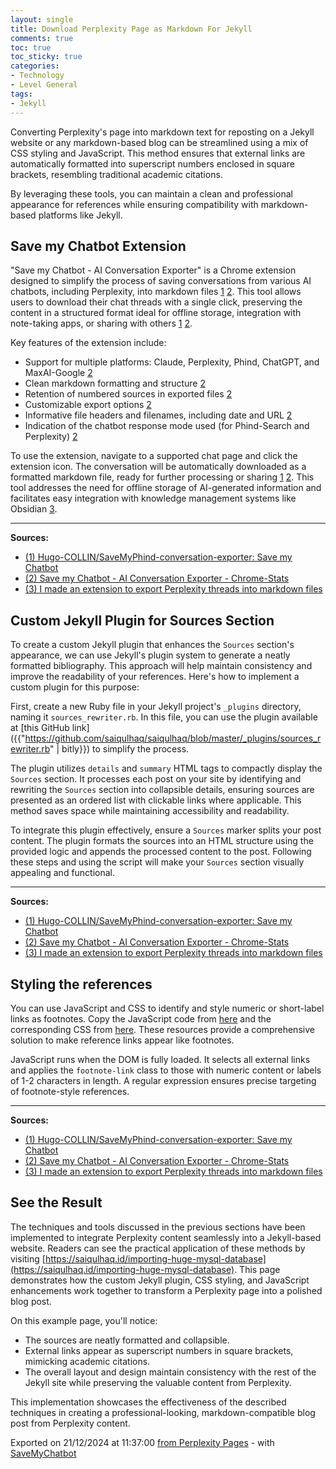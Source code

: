 ```yaml
---
layout: single
title: Download Perplexity Page as Markdown For Jekyll
comments: true
toc: true
toc_sticky: true
categories:
- Technology
- Level General
tags:
- Jekyll
---
```


Converting Perplexity's page into markdown text for reposting on a Jekyll website or any markdown-based blog can be streamlined using a mix of CSS styling and JavaScript.
This method ensures that external links are automatically formatted into superscript numbers enclosed in square brackets, resembling traditional academic citations.

By leveraging these tools, you can maintain a clean and professional appearance for references while ensuring compatibility with markdown-based platforms like Jekyll.

## Save my Chatbot Extension

"Save my Chatbot - AI Conversation Exporter" is a Chrome extension designed to simplify the process of saving conversations from various AI chatbots, 
including Perplexity, into markdown files [1](https://github.com/Hugo-COLLIN/SaveMyPhind-conversation-exporter) [2](https://chrome-stats.com/d/agklnagmfeooogcppjccdnoallkhgkod). 
This tool allows users to download their chat threads with a single click, preserving the content in a structured format ideal for offline storage, 
integration with note-taking apps, or sharing with others [1](https://github.com/Hugo-COLLIN/SaveMyPhind-conversation-exporter) [2](https://chrome-stats.com/d/agklnagmfeooogcppjccdnoallkhgkod).

Key features of the extension include:

* Support for multiple platforms: Claude, Perplexity, Phind, ChatGPT, and MaxAI-Google [2](https://chrome-stats.com/d/agklnagmfeooogcppjccdnoallkhgkod)
* Clean markdown formatting and structure [2](https://chrome-stats.com/d/agklnagmfeooogcppjccdnoallkhgkod)
* Retention of numbered sources in exported files [2](https://chrome-stats.com/d/agklnagmfeooogcppjccdnoallkhgkod)
* Customizable export options [2](https://chrome-stats.com/d/agklnagmfeooogcppjccdnoallkhgkod)
* Informative file headers and filenames, including date and URL [2](https://chrome-stats.com/d/agklnagmfeooogcppjccdnoallkhgkod)
* Indication of the chatbot response mode used (for Phind-Search and Perplexity) [2](https://chrome-stats.com/d/agklnagmfeooogcppjccdnoallkhgkod)

To use the extension, navigate to a supported chat page and click the extension icon. The conversation will be automatically downloaded as a formatted markdown file, ready for further processing or sharing [1](https://github.com/Hugo-COLLIN/SaveMyPhind-conversation-exporter) [2](https://chrome-stats.com/d/agklnagmfeooogcppjccdnoallkhgkod). This tool addresses the need for offline storage of AI-generated information and facilitates easy integration with knowledge management systems like Obsidian [3](https://www.reddit.com/r/perplexity_ai/comments/16n2g3d/i_made_an_extension_to_export_perplexity_threads/).


---
**Sources:**
- [(1) Hugo-COLLIN/SaveMyPhind-conversation-exporter: Save my Chatbot](https://github.com/Hugo-COLLIN/SaveMyPhind-conversation-exporter)
- [(2) Save my Chatbot - AI Conversation Exporter - Chrome-Stats](https://chrome-stats.com/d/agklnagmfeooogcppjccdnoallkhgkod)
- [(3) I made an extension to export Perplexity threads into markdown files](https://www.reddit.com/r/perplexity_ai/comments/16n2g3d/i_made_an_extension_to_export_perplexity_threads/)


## Custom Jekyll Plugin for Sources Section

To create a custom Jekyll plugin that enhances the `Sources` section's appearance, we can use Jekyll's plugin system to generate a neatly formatted bibliography. 
This approach will help maintain consistency and improve the readability of your references. 
Here's how to implement a custom plugin for this purpose:

First, create a new Ruby file in your Jekyll project's `_plugins` directory, naming it `sources_rewriter.rb`. 
In this file, you can use the plugin available at [this GitHub link]({{"https://github.com/saiqulhaq/saiqulhaq/blob/master/_plugins/sources_rewriter.rb" | bitly}}) to simplify the process. 

The plugin utilizes `details` and `summary` HTML tags to compactly display the `Sources` section. 
It processes each post on your site by identifying and rewriting the `Sources` section into collapsible details, 
ensuring sources are presented as an ordered list with clickable links where applicable. 
This method saves space while maintaining accessibility and readability.

To integrate this plugin effectively, ensure a `Sources` marker splits your post content. 
The plugin formats the sources into an HTML structure using the provided logic and appends the processed content to the post. 
Following these steps and using the script will make your `Sources` section visually appealing and functional.

---
**Sources:**
- [(1) Hugo-COLLIN/SaveMyPhind-conversation-exporter: Save my Chatbot](https://github.com/Hugo-COLLIN/SaveMyPhind-conversation-exporter)
- [(2) Save my Chatbot - AI Conversation Exporter - Chrome-Stats](https://chrome-stats.com/d/agklnagmfeooogcppjccdnoallkhgkod)
- [(3) I made an extension to export Perplexity threads into markdown files](https://www.reddit.com/r/perplexity_ai/comments/16n2g3d/i_made_an_extension_to_export_perplexity_threads/)


## Styling the references
You can use JavaScript and CSS to identify and style numeric or short-label links as footnotes. Copy the JavaScript code from [here](https://github.com/saiqulhaq/saiqulhaq/blob/master/_includes/head/custom.html) and the corresponding CSS from [here](https://github.com/saiqulhaq/saiqulhaq/blob/master/_sass/minimal-mistakes.scss). These resources provide a comprehensive solution to make reference links appear like footnotes.

JavaScript runs when the DOM is fully loaded. It selects all external links and applies the `footnote-link` class to those with numeric content or labels of 1-2 characters in length. A regular expression ensures precise targeting of footnote-style references.


---
**Sources:**
- [(1) Hugo-COLLIN/SaveMyPhind-conversation-exporter: Save my Chatbot](https://github.com/Hugo-COLLIN/SaveMyPhind-conversation-exporter)
- [(2) Save my Chatbot - AI Conversation Exporter - Chrome-Stats](https://chrome-stats.com/d/agklnagmfeooogcppjccdnoallkhgkod)
- [(3) I made an extension to export Perplexity threads into markdown files](https://www.reddit.com/r/perplexity_ai/comments/16n2g3d/i_made_an_extension_to_export_perplexity_threads/)


## See the Result
The techniques and tools discussed in the previous sections have been implemented to integrate Perplexity content seamlessly into a Jekyll-based website. Readers can see the practical application of these methods by visiting [https://saiqulhaq.id/importing-huge-mysql-database](https://saiqulhaq.id/importing-huge-mysql-database). This page demonstrates how the custom Jekyll plugin, CSS styling, and JavaScript enhancements work together to transform a Perplexity page into a polished blog post.

On this example page, you'll notice:

* The sources are neatly formatted and collapsible.
* External links appear as superscript numbers in square brackets, mimicking academic citations.
* The overall layout and design maintain consistency with the rest of the Jekyll site while preserving the valuable content from Perplexity.

This implementation showcases the effectiveness of the described techniques in creating a professional-looking, markdown-compatible blog post from Perplexity content.

Exported on 21/12/2024 at 11:37:00 [from Perplexity Pages](https://www.perplexity.ai/page/download-perplexity-page-as-ma-ZjF2aF5pRAGoca9G3k.7Pg) - with [SaveMyChatbot](https://save.hugocollin.com)
